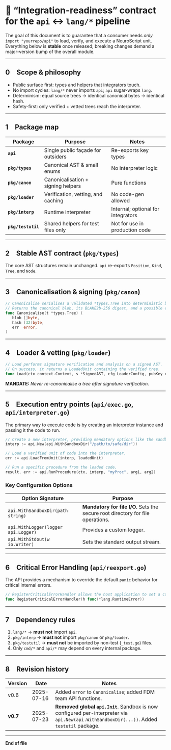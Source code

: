 
# 📜 “Integration-readiness” contract for the `api` ↔ `lang/*` pipeline

The goal of this document is to guarantee that a consumer needs *only* `import "yourrepo/api"` to load, verify, and execute a NeuroScript unit.
Everything below is **stable** once released; breaking changes demand a
major-version bump of the overall module.

---

## 0 Scope & philosophy

* Public surface first: types and helpers that integrators touch.
* No import cycles: `lang/*` never imports `api`; `api` sugar-wraps `lang`.
* Determinism: equal source trees → identical canonical bytes → identical hash.
* Safety-first: only verified + vetted trees reach the interpreter.

---

## 1 Package map

| Package            | Purpose                                       | Notes |
|--------------------|-----------------------------------------------|-------|
| **`api`** | Single public façade for outsiders            | Re-exports key types |
| **`pkg/types`** | Canonical AST & small enums                   | No interpreter logic |
| **`pkg/canon`** | Canonicalisation + signing helpers            | Pure functions |
| **`pkg/loader`** | Verification, vetting, and caching            | No code-gen allowed |
| **`pkg/interp`** | Runtime interpreter                           | Internal; optional for integrators |
| **`pkg/testutil`** | Shared helpers for test files only            | Not for use in production code |

---

## 2 Stable AST contract (`pkg/types`)

The core AST structures remain unchanged. `api` re-exports `Position`, `Kind`, `Tree`, and `Node`.

---

## 3 Canonicalisation & signing (`pkg/canon`)

```go
// Canonicalise serialises a validated *types.Tree into deterministic bytes.
// Returns the canonical blob, its BLAKE2b-256 digest, and a possible error.
func Canonicalise(t *types.Tree) (
   blob []byte,
   hash [32]byte,
   err  error,
)
```

---

## 4 Loader & vetting (`pkg/loader`)

```go
// Load performs signature verification and analysis on a signed AST.
// On success, it returns a LoadedUnit containing the verified tree.
func Load(ctx context.Context, s *SignedAST, cfg LoaderConfig, pubKey ed25519.PublicKey) (*LoadedUnit, error)
```

**MANDATE:** *Never re-canonicalise a tree after signature verification.*

---

## 5 Execution entry points (`api/exec.go`, `api/interpreter.go`)

The primary way to execute code is by creating an interpreter instance and passing it the code to run.

```go
// Create a new interpreter, providing mandatory options like the sandbox directory.
interp := api.New(api.WithSandboxDir("/path/to/safe/dir"))

// Load a verified unit of code into the interpreter.
err := api.LoadFromUnit(interp, loadedUnit)

// Run a specific procedure from the loaded code.
result, err := api.RunProcedure(ctx, interp, "myProc", arg1, arg2)
```

### Key Configuration Options

| Option Signature                            | Purpose |
|---------------------------------------------|---------|
| `api.WithSandboxDir(path string)`           | **Mandatory for file I/O.** Sets the secure root directory for file operations. |
| `api.WithLogger(logger api.Logger)`         | Provides a custom logger. |
| `api.WithStdout(w io.Writer)`               | Sets the standard output stream. |

---

## 6 Critical Error Handling (`api/reexport.go`)

The API provides a mechanism to override the default `panic` behavior for critical internal errors.

```go
// RegisterCriticalErrorHandler allows the host application to set a custom handler.
func RegisterCriticalErrorHandler(h func(*lang.RuntimeError))
```

---

## 7 Dependency rules

1. `lang/*` → **must not** import `api`.
2. `pkg/interp` → **must not** import `pkg/canon` or `pkg/loader`.
3. `pkg/testutil` → **must not** be imported by non-test (`_test.go`) files.
4. Only `cmd/*` and `api/*` may depend on every internal package.

---

## 8 Revision history

| Version | Date       | Notes |
|---------|------------|-------|
| v0.6    | 2025-07-16 | Added `error` to `Canonicalise`; added FDM team API functions. |
| **v0.7**| 2025-07-23 | **Removed global `api.Init`**. Sandbox is now configured per-interpreter via `api.New(api.WithSandboxDir(...))`. Added `testutil` package. |

---

**End of file**